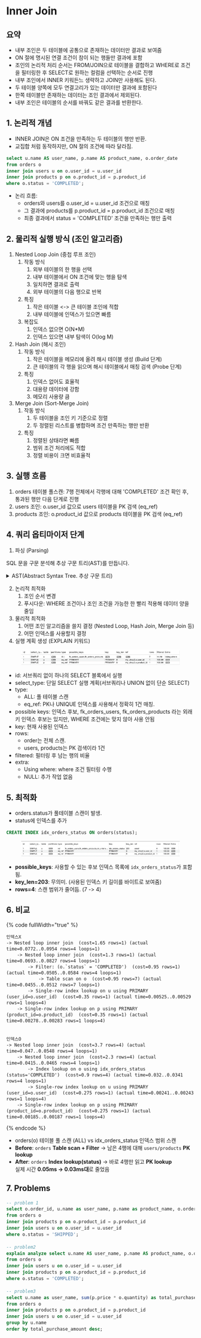 # Inner Join

## 요약

* 내부 조인은 두 테이블에 공통으로 존재하는 데이터만 결과로 보여줌
* ON 절에 명시된 연결 조건이 참이 되는 행들만 결과에 포함
* 조인의 논리적 처리 순서는 FROM/JOIN으로 테이블을 결합하고 WHERE로 조건을 필터링한 후 SELECT로 원하는 컬럼을 선택하는 순서로 진행
* 내부 조인에서 INNER 키워든느 생략하고 JOIN만 사용해도 된다.
* 두 테이블 양쪽에 모두 연결고리가 있는 데이터만 결과에 포함된다
* 한쪽 테이블만 존재하는 데이터는 조인 결과에서 제외된다.
* 내부 조인은 테이블의 순서를 바꿔도 같은 결과를 반환한다.



## 1. 논리적 개념

* INNER JOIN은 ON 조건을 만족하는 두 테이블의 행만 반환.
* 교집합 처럼 동작하지만, ON 절의 조건에 따라 달라짐.

```sql
select u.name AS user_name, p.name AS product_name, o.order_date
from orders o
inner join users u on o.user_id = u.user_id
inner join products p on o.product_id = p.product_id
where o.status = 'COMPLETED';
```

* 논리 흐름:
  * orders와 users를 o.user\_id = u.user\_id 조건으로 매칭
  * 그 결과에 products를 p.product\_id = p.product\_id 조건으로 매칭
  * 최종 결과에서 status = 'COMPLETED' 조건을 만족하는 행만 출력



## 2. 물리적 실행 방식 (조인 알고리즘)

1. Nested Loop Join (중첩 루프 조인)
   1. 작동 방식
      1. 외부 테이블의 한 행을 선택
      2. 내부 테이블에서 ON 조건에 맞는 행을 탐색
      3. 일치하면 결과로 출력
      4. 외부 테이블의 다음 행으로 반복
   2. 특징
      1. 작은 테이블 <-> 큰 테이블 조인에 적합
      2. 내부 테이블에 인덱스가 있으면 빠름
   3. 복잡도
      1. 인덱스 없으면 O(N\*M)
      2. 인덱스 있으면 내부 탐색이 O(log M)
2. Hash Join (해시 조인)
   1. 작동 방식
      1. 작은 테이블을 메모리에 올려 해시 테이블 생성 (Build 단계)
      2. 큰 테이블의 각 행을 읽으며 해시 테이블에서 매칭 검색 (Probe 단계)
   2. 특징
      1. 인덱스 없어도 효율적
      2. 대용량 데이터에 강함
      3. 메모리 사용량 큼
3. Merge Join (Sort-Merge Join)
   1. 작동 방식
      1. 두 테이블을 조인 키 기준으로 정렬
      2. 두 정렬된 리스트를 병합하며 조건 만족하는 행만 반환
   2. 특징
      1. 정렬된 상태라면 빠름
      2. 범위 조건 처리에도 적합
      3. 정렬 비용이 크면 비효율적



## 3. 실행 흐름

1. orders 테이블 풀스캔: 7행 전체에서 각행에 대해 'COMPLETED' 조건 확인 후, 통과된 행만 다음 단계로 진행
2. users 조인: o.user\_id 값으로 users 테이블을 PK 검색 (eq\_ref)
3. products 조인: o.product\_id 값으로 products 테이블을 PK 검색 (eq\_ref)



## 4. 쿼리 옵티마이저 단계

1. 파싱 (Parsing)

SQL 문을 구문 분석해 추상 구문 트리(AST)를 만듭니다.

<details>

<summary>AST(Abstract Syntax Tree. 추상 구문 트리)</summary>

코드 -> 파서가 읽어서 구문적 요소를 계층 구조로 표현한 것.&#x20;

<figure><img src="../.gitbook/assets/image (11).png" alt=""><figcaption></figcaption></figure>

</details>

2. 논리적 최적화
   1. 조인 순서 변경
   2. 푸시다운: WHERE 조건이나 조인 조건을 가능한 한 빨리 적용해 데이터 양을 줄임
3. 물리적 최적화
   1. 어떤 조인 알고리즘을 쓸지 결정 (Nested Loop, Hash Join, Merge Join 등)
   2. 어떤 인덱스를 사용할지 결정
4. 실행 계획 생성 (EXPLAIN 키워드)

<figure><img src="../.gitbook/assets/image (1) (1).png" alt=""><figcaption></figcaption></figure>

* id: 서브쿼리 없이 하나의 SELECT 블록에서 실행
* select\_type: 단일 SELECT 실행 계획(서브쿼리나 UNION 없이 단순 SELECT)
* type:
  * ALL: 풀 테이블 스캔
  * eq\_ref: PK나 UNIQUE 인덱스를 사용해서 정확히 1건 매칭.
* possible keys: 인덱스 후보, fk\_orders\_users, fk\_orders\_products 라는 외래키 인덱스 후보는 있지만, WHERE 조건에는 맞지 않아 사용 안됨
* key: 현재 사용된 인덱스
* rows:&#x20;
  * order는 전체 스캔.
  * users, products는 PK 검색이라 1건
*
  filtered: 필터링 후 남는 행의 비율
* extra:
  * Using where: where 조건 필터링 수행
  * NULL: 추가 작업 없음



## 5. 최적화

* orders.status가 풀테이블 스캔이 발생.
* status에 인덱스를 추가

```sql
CREATE INDEX idx_orders_status ON orders(status);
```

<figure><img src="../.gitbook/assets/image (5) (1).png" alt=""><figcaption></figcaption></figure>

* **possible\_keys**: 사용할 수 있는 후보 인덱스 목록에 `idx_orders_status`가 포함됨.
* **key\_len=203**: 무의미. (사용된 인덱스 키 길이를 바이트로 보여줌)
* **rows=4**: 스캔 범위가 줄어듬. (7 -> 4)



## 6. 비교

{% code fullWidth="true" %}
```
인덱스X
-> Nested loop inner join  (cost=1.65 rows=1) (actual time=0.0772..0.0954 rows=4 loops=1)
    -> Nested loop inner join  (cost=1.3 rows=1) (actual time=0.0693..0.0827 rows=4 loops=1)
        -> Filter: (o.`status` = 'COMPLETED')  (cost=0.95 rows=1) (actual time=0.0505..0.0584 rows=4 loops=1)
            -> Table scan on o  (cost=0.95 rows=7) (actual time=0.0455..0.0512 rows=7 loops=1)
        -> Single-row index lookup on u using PRIMARY (user_id=o.user_id)  (cost=0.35 rows=1) (actual time=0.00525..0.00529 rows=1 loops=4)
    -> Single-row index lookup on p using PRIMARY (product_id=o.product_id)  (cost=0.35 rows=1) (actual time=0.00278..0.00283 rows=1 loops=4)
    
    
인덱스O
-> Nested loop inner join  (cost=3.7 rows=4) (actual time=0.047..0.0548 rows=4 loops=1)
    -> Nested loop inner join  (cost=2.3 rows=4) (actual time=0.0415..0.0465 rows=4 loops=1)
        -> Index lookup on o using idx_orders_status (status='COMPLETED')  (cost=0.9 rows=4) (actual time=0.032..0.0341 rows=4 loops=1)
        -> Single-row index lookup on u using PRIMARY (user_id=o.user_id)  (cost=0.275 rows=1) (actual time=0.00241..0.00243 rows=1 loops=4)
    -> Single-row index lookup on p using PRIMARY (product_id=o.product_id)  (cost=0.275 rows=1) (actual time=0.00185..0.00187 rows=1 loops=4)
```
{% endcode %}

* orders(o) 테이블 풀 스캔 (ALL) vs idx\_orders\_status 인덱스 범위 스캔
* **Before**: `orders` **Table scan + Filter** → 남은 4행에 대해 `users/products` **PK lookup**
* **After**: `orders` **Index lookup(status)** → 바로 4행만 읽고 **PK lookup**\
  실제 시간 **0.05ms → 0.03ms대**로 줄었음



## 7. Problems

```sql
-- problem 1
select o.order_id, u.name as user_name, p.name as product_name, o.order_date
from orders o
inner join products p on o.product_id = p.product_id
inner join users u on o.user_id = u.user_id
where o.status = 'SHIPPED';

-- problem2
explain analyze select u.name AS user_name, p.name AS product_name, o.order_date
from orders o
inner join users u on o.user_id = u.user_id
inner join products p on o.product_id = p.product_id
where o.status = 'COMPLETED';

-- problem3
select u.name as user_name, sum(p.price * o.quantity) as total_purchase_amount
from orders o
inner join products p on o.product_id = p.product_id
inner join users u on o.user_id = u.user_id
group by u.name
order by total_purchase_amount desc;
```
